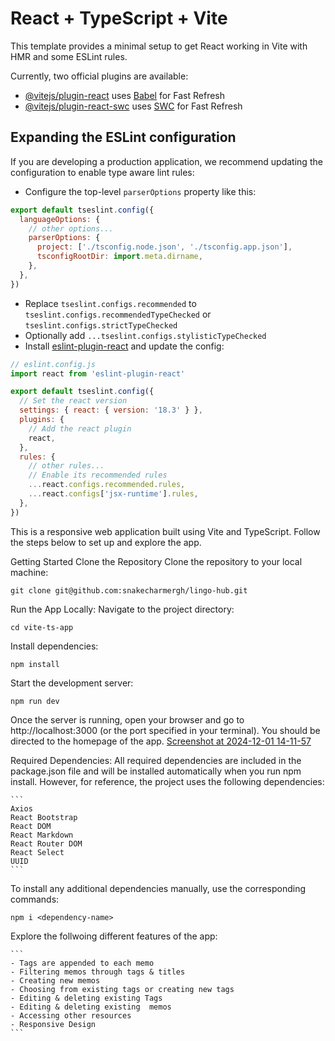 # React + TypeScript + Vite

This template provides a minimal setup to get React working in Vite with HMR and some ESLint rules.

Currently, two official plugins are available:

- [@vitejs/plugin-react](https://github.com/vitejs/vite-plugin-react/blob/main/packages/plugin-react/README.md) uses [Babel](https://babeljs.io/) for Fast Refresh
- [@vitejs/plugin-react-swc](https://github.com/vitejs/vite-plugin-react-swc) uses [SWC](https://swc.rs/) for Fast Refresh

## Expanding the ESLint configuration

If you are developing a production application, we recommend updating the configuration to enable type aware lint rules:

- Configure the top-level `parserOptions` property like this:

```js
export default tseslint.config({
  languageOptions: {
    // other options...
    parserOptions: {
      project: ['./tsconfig.node.json', './tsconfig.app.json'],
      tsconfigRootDir: import.meta.dirname,
    },
  },
})
```

- Replace `tseslint.configs.recommended` to `tseslint.configs.recommendedTypeChecked` or `tseslint.configs.strictTypeChecked`
- Optionally add `...tseslint.configs.stylisticTypeChecked`
- Install [eslint-plugin-react](https://github.com/jsx-eslint/eslint-plugin-react) and update the config:

```js
// eslint.config.js
import react from 'eslint-plugin-react'

export default tseslint.config({
  // Set the react version
  settings: { react: { version: '18.3' } },
  plugins: {
    // Add the react plugin
    react,
  },
  rules: {
    // other rules...
    // Enable its recommended rules
    ...react.configs.recommended.rules,
    ...react.configs['jsx-runtime'].rules,
  },
})
```
This is a responsive web application built using Vite and TypeScript. Follow the steps below to set up and explore the app.

Getting Started
Clone the Repository
Clone the repository to your local machine:

```
git clone git@github.com:snakecharmergh/lingo-hub.git
```
Run the App Locally: 
Navigate to the project directory:

```
cd vite-ts-app
```
Install dependencies:

```
npm install
```

Start the development server:

```
npm run dev
```

Once the server is running, open your browser and go to http://localhost:3000 (or the port specified in your terminal). You should be directed to the homepage of the app.
[Screenshot at 2024-12-01 14-11-57](https://github.com/user-attachments/assets/2a4a33cc-410a-4152-8699-dd72bc49646c)

Required Dependencies:
All required dependencies are included in the package.json file and will be installed automatically when you run npm install. However, for reference, the project uses the following dependencies:

````
```
Axios
React Bootstrap
React DOM
React Markdown
React Router DOM
React Select
UUID
```
````

To install any additional dependencies manually, use the corresponding commands:


```
npm i <dependency-name>
```

  
Explore the follwoing different features of the app:

````
```
- Tags are appended to each memo 
- Filtering memos through tags & titles
- Creating new memos
- Choosing from existing tags or creating new tags
- Editing & deleting existing Tags 
- Editing & deleting existing  memos
- Accessing other resources
- Responsive Design
```
````


